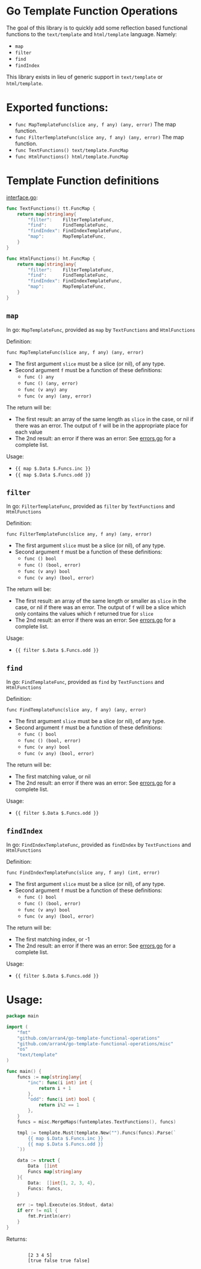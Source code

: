 # Go Template Function Operations

The goal of this library is to quickly add some reflection based functional functions to the `text/template` and 
`html/template` language. Namely:
* `map`
* `filter`
* `find`
* `findIndex`

This library exists in lieu of generic support in `text/template` or `html/template`.

# Exported functions:

* `func MapTemplateFunc(slice any, f any) (any, error)` The map function.
* `func FilterTemplateFunc(slice any, f any) (any, error)` The map function.
* `func TextFunctions() text/template.FuncMap`
* `func HtmlFunctions() html/template.FuncMap`

# Template Function definitions

[interface.go](interface.go):
```go
func TextFunctions() tt.FuncMap {
	return map[string]any{
		"filter":    FilterTemplateFunc,
		"find":      FindTemplateFunc,
		"findIndex": FindIndexTemplateFunc,
		"map":       MapTemplateFunc,
	}
}

func HtmlFunctions() ht.FuncMap {
	return map[string]any{
		"filter":    FilterTemplateFunc,
		"find":      FindTemplateFunc,
		"findIndex": FindIndexTemplateFunc,
		"map":       MapTemplateFunc,
	}
}
```

## `map`

In go: `MapTemplateFunc`, provided as `map` by `TextFunctions` and `HtmlFunctions`

Definition:
```
func MapTemplateFunc(slice any, f any) (any, error)
```

* The first argument `slice` must be a slice (or nil), of any type.
* Second argument `f` must be a function of these definitions:
  * `func () any` 
  * `func () (any, error)` 
  * `func (v any) any` 
  * `func (v any) (any, error)` 

The return will be:
* The first result: an array of the same length as `slice` in the case, or nil if there was an error. The output of `f` will be in the appropriate place for each value
* The 2nd result: an error if there was an error: See [errors.go](errors.go) for a complete list.

Usage:
* `{{ map $.Data $.Funcs.inc }}`
* `{{ map $.Data $.Funcs.odd }}`

## `filter`

In go: `FilterTemplateFunc`, provided as `filter` by `TextFunctions` and `HtmlFunctions`

Definition:
```
func FilterTemplateFunc(slice any, f any) (any, error)
```

* The first argument `slice` must be a slice (or nil), of any type.
* Second argument `f` must be a function of these definitions:
  * `func () bool` 
  * `func () (bool, error)` 
  * `func (v any) bool` 
  * `func (v any) (bool, error)` 

The return will be:
* The first result: an array of the same length or smaller as `slice` in the case, or nil if there was an error.
The output of `f` will be a slice which only contains the values which `f` returned true for `slice`
* The 2nd result: an error if there was an error: See [errors.go](errors.go) for a complete list.

Usage:
* `{{ filter $.Data $.Funcs.odd }}`

## `find`

In go: `FindTemplateFunc`, provided as `find` by `TextFunctions` and `HtmlFunctions`

Definition:
```
func FindTemplateFunc(slice any, f any) (any, error)
```

* The first argument `slice` must be a slice (or nil), of any type.
* Second argument `f` must be a function of these definitions:
  * `func () bool` 
  * `func () (bool, error)` 
  * `func (v any) bool` 
  * `func (v any) (bool, error)` 

The return will be:
* The first matching value, or nil
* The 2nd result: an error if there was an error: See [errors.go](errors.go) for a complete list.

Usage:
* `{{ filter $.Data $.Funcs.odd }}`

## `findIndex`

In go: `FindIndexTemplateFunc`, provided as `findIndex` by `TextFunctions` and `HtmlFunctions`

Definition:
```
func FindIndexTemplateFunc(slice any, f any) (int, error)
```

* The first argument `slice` must be a slice (or nil), of any type.
* Second argument `f` must be a function of these definitions:
  * `func () bool` 
  * `func () (bool, error)` 
  * `func (v any) bool` 
  * `func (v any) (bool, error)` 

The return will be:
* The first matching index, or -1
* The 2nd result: an error if there was an error: See [errors.go](errors.go) for a complete list.

Usage:
* `{{ filter $.Data $.Funcs.odd }}`


# Usage:

```go
package main

import (
	"fmt"
	"github.com/arran4/go-template-functional-operations"
	"github.com/arran4/go-template-functional-operations/misc"
	"os"
	"text/template"
)

func main() {
	funcs := map[string]any{
		"inc": func(i int) int {
			return i + 1
		},
		"odd": func(i int) bool {
			return i%2 == 1
		},
	}
	funcs = misc.MergeMaps(funtemplates.TextFunctions(), funcs)

	tmpl := template.Must(template.New("").Funcs(funcs).Parse(`
        {{ map $.Data $.Funcs.inc }}
        {{ map $.Data $.Funcs.odd }}
    `))

	data := struct {
		Data  []int
		Funcs map[string]any
	}{
		Data:  []int{1, 2, 3, 4},
		Funcs: funcs,
	}

	err := tmpl.Execute(os.Stdout, data)
	if err != nil {
		fmt.Println(err)
	}
}
```

Returns:
```

        [2 3 4 5]
        [true false true false]
    
```
